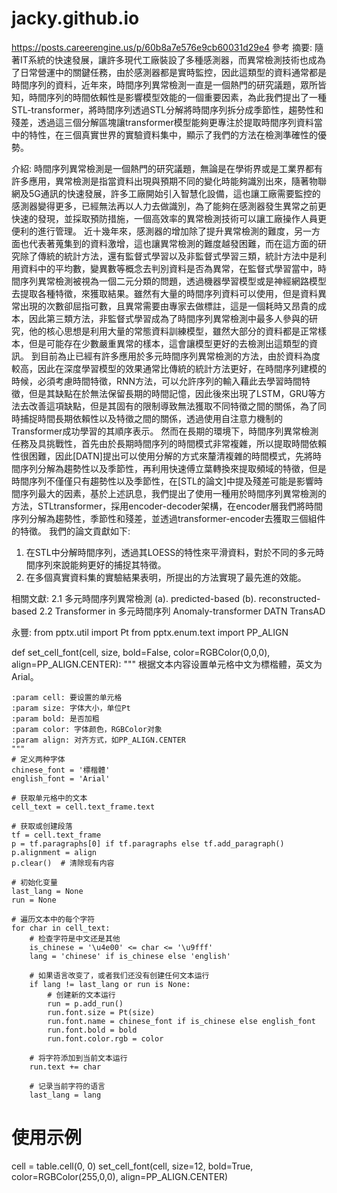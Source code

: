 # jacky.github.io
https://posts.careerengine.us/p/60b8a7e576e9cb60031d29e4 參考
摘要:
隨著IT系統的快速發展，讓許多現代工廠裝設了多種感測器，而異常檢測技術也成為了日常營運中的關鍵任務，由於感測器都是實時監控，因此這類型的資料通常都是時間序列的資料，近年來，時間序列異常檢測一直是一個熱門的研究議題，眾所皆知，時間序列的時間依賴性是影響模型效能的一個重要因素，為此我們提出了一種STL-transformer，將時間序列透過STL分解將時間序列拆分成季節性，趨勢性和殘差，透過這三個分解區塊讓transformer模型能夠更專注於提取時間序列資料當中的特性，在三個真實世界的實驗資料集中，顯示了我們的方法在檢測準確性的優勢。

介紹:
時間序列異常檢測是一個熱門的研究議題，無論是在學術界或是工業界都有許多應用，異常檢測是指當資料出現與預期不同的變化時能夠識別出來，隨著物聯網及5G通訊的快速發展，許多工廠開始引入智慧化設備，這也讓工廠需要監控的感測器變得更多，已經無法再以人力去做識別，為了能夠在感測器發生異常之前更快速的發現，並採取預防措施，一個高效率的異常檢測技術可以讓工廠操作人員更便利的進行管理。
近十幾年來，感測器的增加除了提升異常檢測的難度，另一方面也代表著蒐集到的資料激增，這也讓異常檢測的難度越發困難，而在這方面的研究除了傳統的統計方法，還有監督式學習以及非監督式學習三類，統計方法中是利用資料中的平均數，變異數等概念去判別資料是否為異常，在監督式學習當中，時間序列異常檢測被視為一個二元分類的問題，透過機器學習模型或是神經網路模型去提取各種特徵，來獲取結果。雖然有大量的時間序列資料可以使用，但是資料異常出現的次數卻屈指可數，且異常需要由專家去做標註，這是一個耗時又昂貴的成本，因此第三類方法，非監督式學習成為了時間序列異常檢測中最多人參與的研究，他的核心思想是利用大量的常態資料訓練模型，雖然大部分的資料都是正常樣本，但是可能存在少數嚴重異常的樣本，這會讓模型更好的去檢測出這類型的資訊。
到目前為止已經有許多應用於多元時間序列異常檢測的方法，由於資料為度較高，因此在深度學習模型的效果通常比傳統的統計方法更好，在時間序列建模的時候，必須考慮時間特徵，RNN方法，可以允許序列的輸入藉此去學習時間特徵，但是其缺點在於無法保留長期的時間記憶，因此後來出現了LSTM，GRU等方法去改善這項缺點，但是其固有的限制導致無法獲取不同特徵之間的關係，為了同時捕捉時間長期依賴性以及特徵之間的關係，透過使用自注意力機制的Transformer成功學習的其順序表示。
然而在長期的環境下，時間序列異常檢測任務及具挑戰性，首先由於長期時間序列的時間模式非常複雜，所以提取時間依賴性很困難，因此[DATN]提出可以使用分解的方式來釐清複雜的時間模式，先將時間序列分解為趨勢性以及季節性，再利用快速傅立葉轉換來提取頻域的特徵，但是時間序列不僅僅只有趨勢性以及季節性，在[STL的論文]中提及殘差可能是影響時間序列最大的因素，基於上述訊息，我們提出了使用一種用於時間序列異常檢測的方法，STLtransformer，採用encoder-decoder架構，在encoder層我們將時間序列分解為趨勢性，季節性和殘差，並透過transformer-encoder去獲取三個組件的特徵。
我們的論文貢獻如下:
1.	在STL中分解時間序列，透過其LOESS的特性來平滑資料，對於不同的多元時間序列來說能夠更好的捕捉其特徵。
2.	在多個真實資料集的實驗結果表明，所提出的方法實現了最先進的效能。

相關文獻:
2.1	多元時間序列異常檢測
(a). predicted-based
(b). reconstructed-based
2.2	Transformer in 多元時間序列
Anomaly-transformer
DATN
TransAD

永豐:
from pptx.util import Pt
from pptx.enum.text import PP_ALIGN

def set_cell_font(cell, size, bold=False, color=RGBColor(0,0,0), align=PP_ALIGN.CENTER):
    """
    根据文本内容设置单元格中文为標楷體，英文为Arial。
    
    :param cell: 要设置的单元格
    :param size: 字体大小，单位Pt
    :param bold: 是否加粗
    :param color: 字体颜色，RGBColor对象
    :param align: 对齐方式，如PP_ALIGN.CENTER
    """
    # 定义两种字体
    chinese_font = '標楷體'
    english_font = 'Arial'

    # 获取单元格中的文本
    cell_text = cell.text_frame.text

    # 获取或创建段落
    tf = cell.text_frame
    p = tf.paragraphs[0] if tf.paragraphs else tf.add_paragraph()
    p.alignment = align
    p.clear()  # 清除现有内容

    # 初始化变量
    last_lang = None
    run = None

    # 遍历文本中的每个字符
    for char in cell_text:
        # 检查字符是中文还是其他
        is_chinese = '\u4e00' <= char <= '\u9fff'
        lang = 'chinese' if is_chinese else 'english'
        
        # 如果语言改变了，或者我们还没有创建任何文本运行
        if lang != last_lang or run is None:
            # 创建新的文本运行
            run = p.add_run()
            run.font.size = Pt(size)
            run.font.name = chinese_font if is_chinese else english_font
            run.font.bold = bold
            run.font.color.rgb = color

        # 将字符添加到当前文本运行
        run.text += char
        
        # 记录当前字符的语言
        last_lang = lang

# 使用示例
cell = table.cell(0, 0)
set_cell_font(cell, size=12, bold=True, color=RGBColor(255,0,0), align=PP_ALIGN.CENTER)


